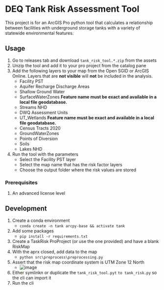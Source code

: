 # DEQ Tank Risk Assessment Tool

This project is for an ArcGIS Pro python tool that calculates a relationship between facilities with underground storage tanks with a variety of statewide environmental features.

## Usage

1. Go to releases tab and download `tank_risk_tool.*.zip` from the assets
1. Unzip the tool and add it to your pro project from the catalog pane
1. Add the following layers to your map from the Open SGID or ArcGIS Online. Layers that are **not visible** will **not** be included in the analysis.
   - Facility PST
   - Aquifer Recharge Discharge Areas
   - Shallow Ground Water
   - SurfaceWaterZones **Feature name must be exact and available in a local file geodatabase.**
   - Streams NHD
   - DWQ Assessment Units
   - UT_Wetlands **Feature name must be exact and available in a local file geodatabase.**
   - Census Tracts 2020
   - GroundWaterZones
   - Points of Diversion
   - Soils
   - Lakes NHD
1. Run the tool with the parameters
   - Select the Facility PST layer
   - Select the map name that has the risk factor layers
   - Choose the output folder where the risk values are stored

### Prerequisites

1. An advanced license level

## Development

1. Create a conda environment
   - `conda create -n tank arcpy-base && activate tank`
1. Add some packages
   - `pip install -r requirements.txt`
1. Create a TaskRisk ProProject (or use the one provided) and have a blank RiskMap
1. With the aprx closed, add data to the map
   - `python src\preprocess\preprocessing.py`
1. Assert that the risk map coordinate system is UTM Zone 12 North
   - ![image](https://user-images.githubusercontent.com/325813/230181252-cd362df2-f0b3-4ff5-9af8-e1819a430deb.png)
1. Either symlinkn or duplicate the `tank_risk_tool.pyt` `to tank_risk.py` so the cli can import it
1. Run the cli

